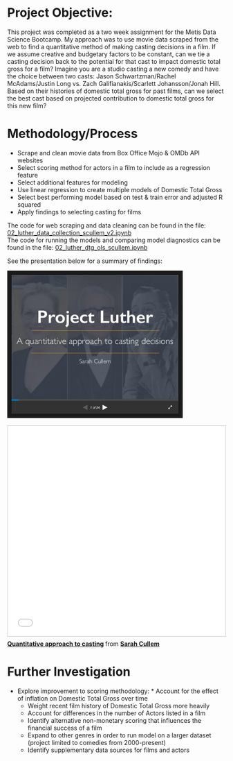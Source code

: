 # Project Objective:

This project was completed as a two week assignment for the Metis Data Science Bootcamp. My approach was to use movie data scraped from the web to find a quantitative method of making casting decisions in a film. If we assume creative and budgetary factors to be constant, can we tie a casting decision back to the potential for that cast to impact domestic total gross for a film? Imagine you are a studio casting a new comedy and have the choice between two casts: Jason Schwartzman/Rachel McAdams/Justin Long vs. Zach Galifianakis/Scarlett Johansson/Jonah Hill. Based on their histories of domestic total gross for past films, can we select the best cast based on projected contribution to domestic total gross for this new film?

# Methodology/Process
* Scrape and clean movie data from Box Office Mojo & OMDb API websites
* Select scoring method for actors in a film to include as a regression feature
* Select additional features for modeling
* Use linear regression to create multiple models of Domestic Total Gross
* Select best performing model based on test & train error and adjusted R squared
* Apply findings to selecting casting for films

The code for web scraping and data cleaning can be found in the file: [02_luther_data_collection_scullem_v2.ipynb](https://github.com/scullem/quantitative_casting/blob/master/02_luther_data_collection_scullem_v2.ipynb) <br>
The code for running the models and comparing model diagnostics can be found in the file: [02_luther_dtg_ols_scullem.ipynb](https://github.com/scullem/quantitative_casting/blob/master/02_luther_dtg_ols_scullem.ipynb.ipynb) 

See the presentation below for a summary of findings:

<a href="http://www.slideshare.net/scullem/quantitative-approach-to-casting" target="_blank"><img src="images/quantitative_casting_slideshare.png" 
alt="Link to SlideShare Presentation" width="386.1" height="320.1" border="10" /></a>

<iframe src="//www.slideshare.net/slideshow/embed_code/key/i11rWtIsf2q0BD" width="595" height="485" frameborder="0" marginwidth="0" marginheight="0" scrolling="no" style="border:1px solid #CCC; border-width:1px; margin-bottom:5px; max-width: 100%;" allowfullscreen> </iframe> <div style="margin-bottom:5px"> <strong> <a href="//www.slideshare.net/scullem/quantitative-approach-to-casting" title="Quantitative approach to casting" target="_blank">Quantitative approach to casting</a> </strong> from <strong><a href="//www.slideshare.net/scullem" target="_blank">Sarah Cullem</a></strong> </div>

# Further Investigation
* Explore improvement to scoring methodology: * Account for the effect of inflation on Domestic Total Gross over time 
  * Weight recent film history of Domestic Total Gross more heavily
  * Account for differences in the number of Actors listed in a film
  * Identify alternative non-monetary scoring that influences the financial success of a film
  * Expand to other genres in order to run model on a larger dataset (project limited to comedies from 2000-present)
  * Identify supplementary data sources for films and actors
